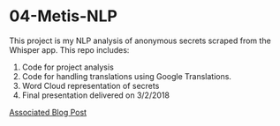 # 04-Metis-NLP
This project is my NLP analysis of anonymous secrets scraped from the Whisper app. This repo includes:  
1. Code for project analysis
2. Code for handling translations using Google Translations.
3. Word Cloud representation of secrets
4. Final presentation delivered on 3/2/2018
  
[Associated Blog Post](https://laurachen.github.io/projects/project-secrets/)
